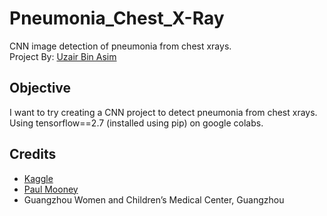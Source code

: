 # Pneumonia_Chest_X-Ray

CNN image detection of pneumonia from chest xrays.  
Project By: [Uzair Bin Asim](https://github.com/Uzair05)

## Objective

I want to try creating a CNN project to detect pneumonia from chest xrays. Using tensorflow==2.7 (installed using pip) on google colabs.

## Credits

- [Kaggle](https://www.kaggle.com/paultimothymooney/chest-xray-pneumonia)
- [Paul Mooney](https://www.kaggle.com/paultimothymooney/datasets)
- Guangzhou Women and Children’s Medical Center, Guangzhou
